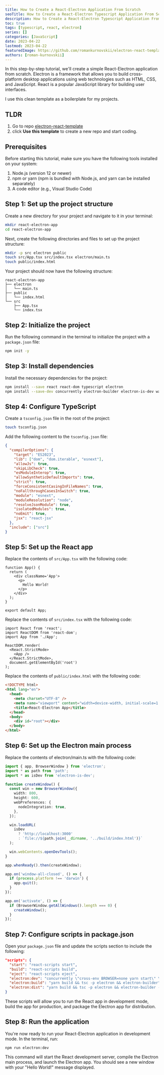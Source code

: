 ```yaml
---
title: How to Create a React-Electron Application From Scratch
seoTitle: How to Create a React-Electron Typescript Application From Scratch
description: How to Create a React-Electron Typescript Application From Scratch in 2023
toc: true
tags: [typescript, react, electron]
series: []
categories: [JavaScript]
date: 2023-04-22
lastmod: 2023-04-22
featuredImage: https://github.com/romankurnovskii/electron-react-template/raw/main/assets/logo.png
authors: [roman-kurnovskii]
---
```



In this step-by-step tutorial, we'll create a simple React-Electron application from scratch. Electron is a framework that allows you to build cross-platform desktop applications using web technologies such as HTML, CSS, and JavaScript. React is a popular JavaScript library for building user interfaces.

I use this clean template as a boilerplate for my projects.

## TLDR

1. Go to repo [electron-react-template](https://github.com/romankurnovskii/electron-react-template)
2. click **Use this template** to create a new repo and start coding.

## Prerequisites

Before starting this tutorial, make sure you have the following tools installed on your system:

1. Node.js (version 12 or newer)
1. npm or yarn (npm is bundled with Node.js, and yarn can be installed separately)
1. A code editor (e.g., Visual Studio Code)

## Step 1: Set up the project structure

Create a new directory for your project and navigate to it in your terminal:

```bash
mkdir react-electron-app
cd react-electron-app
```

Next, create the following directories and files to set up the project structure:

```bash
mkdir -p src electron public
touch src/App.tsx src/index.tsx electron/main.ts
touch public/index.html
```

Your project should now have the following structure:

```
react-electron-app
├── electron
│   └── main.ts
├── public
│   └── index.html
└── src
    ├── App.tsx
    └── index.tsx
```

## Step 2: Initialize the project

Run the following command in the terminal to initialize the project with a `package.json` file:

```sh
npm init -y
```

## Step 3: Install dependencies

Install the necessary dependencies for the project:

```sh
npm install --save react react-dom typescript electron
npm install --save-dev concurrently electron-builder electron-is-dev wait-on cross-env
```

## Step 4: Configure TypeScript

Create a `tsconfig.json` file in the root of the project:

```bash
touch tsconfig.json
```

Add the following content to the `tsconfig.json` file:

```json
{
  "compilerOptions": {
    "target": "ES2023",
    "lib": ["dom", "dom.iterable", "esnext"],
    "allowJs": true,
    "skipLibCheck": true,
    "esModuleInterop": true,
    "allowSyntheticDefaultImports": true,
    "strict": true,
    "forceConsistentCasingInFileNames": true,
    "noFallthroughCasesInSwitch": true,
    "module": "esnext",
    "moduleResolution": "node",
    "resolveJsonModule": true,
    "isolatedModules": true,
    "noEmit": true,
    "jsx": "react-jsx"
  },
  "include": ["src"]
}
```

## Step 5: Set up the React app

Replace the contents of `src/App.tsx` with the following code:

```tsx
function App() {
  return (
    <div className='App'>
      <p>
        Hello World!
      </p>
    </div>
  );
}

export default App;
```

Replace the contents of `src/index.tsx` with the following code:

```tsx
import React from 'react';
import ReactDOM from 'react-dom';
import App from './App';

ReactDOM.render(
  <React.StrictMode>
    <App />
  </React.StrictMode>,
  document.getElementById('root')
);
```

Replace the contents of `public/index.html` with the following code:

```html
<!DOCTYPE html>
<html lang="en">
  <head>
    <meta charset="UTF-8" />
    <meta name="viewport" content="width=device-width, initial-scale=1.0" />
    <title>React-Electron App</title>
  </head>
  <body>
    <div id="root"></div>
  </body>
</html>
```

## Step 6: Set up the Electron main process

Replace the contents of electron/main.ts with the following code:

```ts
import { app, BrowserWindow } from 'electron';
import * as path from 'path';
import * as isDev from 'electron-is-dev';

function createWindow() {
  const win = new BrowserWindow({
    width: 800,
    height: 600,
    webPreferences: {
      nodeIntegration: true,
    },
  });

  win.loadURL(
    isDev
      ? 'http://localhost:3000'
      : `file://${path.join(__dirname, '../build/index.html')}`
  );

  win.webContents.openDevTools();
}

app.whenReady().then(createWindow);

app.on('window-all-closed', () => {
  if (process.platform !== 'darwin') {
    app.quit();
  }
});

app.on('activate', () => {
  if (BrowserWindow.getAllWindows().length === 0) {
    createWindow();
  }
});
```

## Step 7: Configure scripts in package.json

Open your `package.json` file and update the scripts section to include the following:

```json
"scripts": {
  "start": "react-scripts start",
  "build": "react-scripts build",
  "eject": "react-scripts eject",
  "electron:dev": "concurrently \"cross-env BROWSER=none yarn start\" \"wait-on http://127.0.0.1:3000 && tsc -p electron -w\" \"wait-on http://127.0.0.1:3000 && tsc -p electron && electron .\"",
  "electron:build": "yarn build && tsc -p electron && electron-builder",
  "electron:dist": "yarn build && tsc -p electron && electron-builder --mac --dir"
}
```

These scripts will allow you to run the React app in development mode, build the app for production, and package the Electron app for distribution.

## Step 8: Run the application

You're now ready to run your React-Electron application in development mode. In the terminal, run:

```
npm run electron:dev
```

This command will start the React development server, compile the Electron main process, and launch the Electron app. You should see a new window with your "Hello World!" message displayed.

